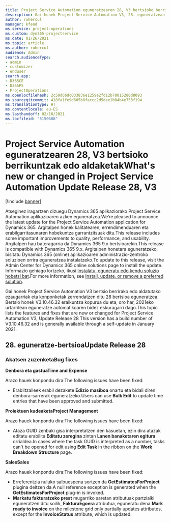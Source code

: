 ```yaml
---
title: Project Service Automation eguneratzearen 28, V3 bertsioko berrikuntzak edo aldaketak
description: Gai honek Project Service Automation V3, 28. eguneratzean erabilgarri dauden eginbideak eta konponketak ditu.
author: ruhercul
manager: kfend
ms.service: project-operations
ms.custom: dyn365-projectservice
ms.date: 01/26/2021
ms.topic: article
ms.author: ruhercul
audience: Admin
search.audienceType:
- admin
- customizer
- enduser
search.app:
- D365CE
- D365PS
- ProjectOperations
ms.openlocfilehash: 2c50d6bdc033836e1259a2fd12b78015280d8093
ms.sourcegitcommit: 418fa1fe9d605b8faccc2d5dee1b04b4e753f194
ms.translationtype: HT
ms.contentlocale: eu-ES
ms.lasthandoff: 02/10/2021
ms.locfileid: "5150608"
---
```

# <a name="whats-new-or-changed-in-project-service-automation-update-release-28-v3"></a><span data-ttu-id="22af0-103">Project Service Automation eguneratzearen 28, V3 bertsioko berrikuntzak edo aldaketak</span><span class="sxs-lookup"><span data-stu-id="22af0-103">What's new or changed in Project Service Automation Update Release 28, V3</span></span>

[!include [banner](../includes/psa-now-project-operations.md)]

<span data-ttu-id="22af0-104">Atseginez iragartzen dizuegu Dynamics 365 aplikaziorako Project Service Automation aplikazioaren azken eguneratzea.</span><span class="sxs-lookup"><span data-stu-id="22af0-104">We’re pleased to announce the latest update for the Project Service Automation application for Dynamics 365.</span></span> <span data-ttu-id="22af0-105">Argitalpen honek kalitatearen, errendimenduaren eta erabilgarritasunaren hobekuntza garrantzitsuak ditu.</span><span class="sxs-lookup"><span data-stu-id="22af0-105">This release includes some important improvements to quality, performance, and usability.</span></span> <span data-ttu-id="22af0-106">Argitalpen hau bateragarria da Dynamics 365 9.x bertsioarekin.</span><span class="sxs-lookup"><span data-stu-id="22af0-106">This release is compatible with Dynamics 365 9.x.</span></span> <span data-ttu-id="22af0-107">Argitalpen honetara eguneratzeko, bisitatu Dynamics 365 (online) aplikazioaren administrazio-zentroko soluzioen orrira eguneratzea instalatzeko.</span><span class="sxs-lookup"><span data-stu-id="22af0-107">To update to this release, visit the Admin Center for Dynamics 365 online solutions page to install the update.</span></span> <span data-ttu-id="22af0-108">Informazio gehiago lortzeko, ikusi [Instalatu, eguneratu edo kendu soluzio hobetsi bat](https://docs.microsoft.com/power-platform/admin/install-remove-preferred-solution).</span><span class="sxs-lookup"><span data-stu-id="22af0-108">For more information, see [Install, update, or remove a preferred solution](https://docs.microsoft.com/power-platform/admin/install-remove-preferred-solution).</span></span>

<span data-ttu-id="22af0-109">Gai honek Project Service Automation V3 bertsio berrirako edo aldatutako ezaugarriak eta konponketak zerrendatzen ditu 28 bertsioa eguneratzea. Bertsio honek V3.10.46.32 eraikuntza kopurua du eta, oro har, 2021eko urtarrilean eguneratze automatikoaren bidez eskuragarri dago.</span><span class="sxs-lookup"><span data-stu-id="22af0-109">This topic lists the features and fixes that are new or changed for Project Service Automation V3, Update Release 28 This version has a build number of V3.10.46.32 and is generally available through a self-update in January 2021.</span></span>

## <a name="update-release-28"></a><span data-ttu-id="22af0-110">28. eguneratze-bertsioa</span><span class="sxs-lookup"><span data-stu-id="22af0-110">Update Release 28</span></span>

### <a name="bug-fixes"></a><span data-ttu-id="22af0-111">Akatsen zuzenketa</span><span class="sxs-lookup"><span data-stu-id="22af0-111">Bug fixes</span></span>

<span data-ttu-id="22af0-112">**Denbora eta gastua**</span><span class="sxs-lookup"><span data-stu-id="22af0-112">**Time and Expense**</span></span>

<span data-ttu-id="22af0-113">Arazo hauek konpondu dira:</span><span class="sxs-lookup"><span data-stu-id="22af0-113">The following issues have been fixed:</span></span>

- <span data-ttu-id="22af0-114">Erabiltzaileek erabil dezakete **Edizio masiboa** onartu eta bidali diren denbora-sarrerak eguneratzeko.</span><span class="sxs-lookup"><span data-stu-id="22af0-114">Users can use **Bulk Edit** to update time entries that have been approved and submitted.</span></span>

<span data-ttu-id="22af0-115">**Proiektuen kudeaketa**</span><span class="sxs-lookup"><span data-stu-id="22af0-115">**Project Management**</span></span>

<span data-ttu-id="22af0-116">Arazo hauek konpondu dira:</span><span class="sxs-lookup"><span data-stu-id="22af0-116">The following issues have been fixed:</span></span>

- <span data-ttu-id="22af0-117">Ataza GUID zenbaki gisa interpretatzen den kasuetan, ezin dira atazak editatu erabilita **Editatu zeregina** zintan **Lanen banaketaren egitura** orrialdea.</span><span class="sxs-lookup"><span data-stu-id="22af0-117">In cases where the task GUID is interpreted as a number, tasks can't be opened for edit using **Edit Task** in the ribbon on the **Work Breakdown Structure** page.</span></span>

<span data-ttu-id="22af0-118">**Sales**</span><span class="sxs-lookup"><span data-stu-id="22af0-118">**Sales**</span></span>

<span data-ttu-id="22af0-119">Arazo hauek konpondu dira:</span><span class="sxs-lookup"><span data-stu-id="22af0-119">The following issues have been fixed:</span></span>

- <span data-ttu-id="22af0-120">Erreferentzia nuluko salbuespena sortzen da **GetEstimatesForProject** plugina deitzen da.</span><span class="sxs-lookup"><span data-stu-id="22af0-120">A null reference exception is generated when the **GetEstimatesForProject** plug-in is invoked.</span></span>
- <span data-ttu-id="22af0-121">**Markatu fakturatzeko prest** mugarriko saretan atributuak partzialki eguneratzen ditu soilik, **FakturaEgoera** atributua, eguneratu dena.</span><span class="sxs-lookup"><span data-stu-id="22af0-121">**Mark ready to invoice** on the milestone grid only partially updates attributes, except for the **InvoiceStatus** attribute, which is updated.</span></span>

